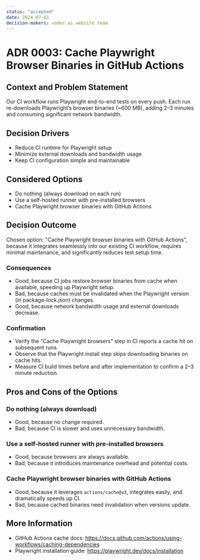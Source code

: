 ```yaml
---
status: "accepted"
date: 2024-07-01
decision-makers: voder.ai website team
---
```


# ADR 0003: Cache Playwright Browser Binaries in GitHub Actions

## Context and Problem Statement

Our CI workflow runs Playwright end-to-end tests on every push. Each run re-downloads Playwright’s browser binaries (~600 MB), adding 2–3 minutes and consuming significant network bandwidth.

## Decision Drivers

* Reduce CI runtime for Playwright setup  
* Minimize external downloads and bandwidth usage  
* Keep CI configuration simple and maintainable  

## Considered Options

* Do nothing (always download on each run)  
* Use a self-hosted runner with pre-installed browsers  
* Cache Playwright browser binaries with GitHub Actions  

## Decision Outcome

Chosen option: "Cache Playwright browser binaries with GitHub Actions", because it integrates seamlessly into our existing CI workflow, requires minimal maintenance, and significantly reduces test setup time.

### Consequences

* Good, because CI jobs restore browser binaries from cache when available, speeding up Playwright setup.  
* Bad, because caches must be invalidated when the Playwright version (in package-lock.json) changes.  
* Good, because network bandwidth usage and external downloads decrease.  

### Confirmation

* Verify the "Cache Playwright browsers" step in CI reports a cache hit on subsequent runs.  
* Observe that the Playwright install step skips downloading binaries on cache hits.  
* Measure CI build times before and after implementation to confirm a 2–3 minute reduction.  

## Pros and Cons of the Options

### Do nothing (always download)

* Good, because no change required.  
* Bad, because CI is slower and uses unnecessary bandwidth.  

### Use a self-hosted runner with pre-installed browsers

* Good, because browsers are always available.  
* Bad, because it introduces maintenance overhead and potential costs.  

### Cache Playwright browser binaries with GitHub Actions

* Good, because it leverages `actions/cache@v3`, integrates easily, and dramatically speeds up CI.  
* Bad, because cached binaries need invalidation when versions update.  

## More Information

* GitHub Actions cache docs: https://docs.github.com/actions/using-workflows/caching-dependencies  
* Playwright installation guide: https://playwright.dev/docs/installation